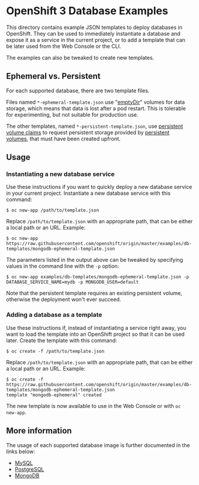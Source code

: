 OpenShift 3 Database Examples
=============================

This directory contains example JSON templates to deploy databases in OpenShift.
They can be used to immediately instantiate a database and expose it as a
service in the current project, or to add a template that can be later used from
the Web Console or the CLI.

The examples can also be tweaked to create new templates.


## Ephemeral vs. Persistent

For each supported database, there are two template files.

Files named `*-ephemeral-template.json` use
"[emptyDir](https://docs.openshift.com/enterprise/latest/dev_guide/volumes.html)" volumes
for data storage, which means that data is lost after a pod restart.
This is tolerable for experimenting, but not suitable for production use.

The other templates, named `*-persistent-template.json`, use [persistent volume
claims](https://docs.openshift.com/enterprise/latest/architecture/additional_concepts/storage.html#persistent-volume-claims)
to request persistent storage provided by [persistent
volumes](https://docs.openshift.com/enterprise/latest/architecture/additional_concepts/storage.html#persistent-volumes),
that must have been created upfront.


## Usage

### Instantiating a new database service

Use these instructions if you want to quickly deploy a new database service in
your current project. Instantiate a new database service with this command:

    $ oc new-app /path/to/template.json

Replace `/path/to/template.json` with an appropriate path, that can be either a
local path or an URL. Example:

    $ oc new-app https://raw.githubusercontent.com/openshift/origin/master/examples/db-templates/mongodb-ephemeral-template.json

The parameters listed in the output above can be tweaked by specifying values in
the command line with the `-p` option:

    $ oc new-app examples/db-templates/mongodb-ephemeral-template.json -p DATABASE_SERVICE_NAME=mydb -p MONGODB_USER=default

Note that the persistent template requires an existing persistent volume,
otherwise the deployment won't ever succeed.


### Adding a database as a template

Use these instructions if, instead of instantiating a service right away, you
want to load the template into an OpenShift project so that it can be used
later. Create the template with this command:

    $ oc create -f /path/to/template.json

Replace `/path/to/template.json` with an appropriate path, that can be either a
local path or an URL. Example:

    $ oc create -f https://raw.githubusercontent.com/openshift/origin/master/examples/db-templates/mongodb-ephemeral-template.json
    template "mongodb-ephemeral" created

The new template is now available to use in the Web Console or with `oc
new-app`.


## More information

The usage of each supported database image is further documented in the links
below:

- [MySQL](https://docs.openshift.com/enterprise/latest/using_images/db_images/mysql.html)
- [PostgreSQL](https://docs.openshift.com/enterprise/latest/using_images/db_images/postgresql.html)
- [MongoDB](https://docs.openshift.com/enterprise/latest/using_images/db_images/mongodb.html)
